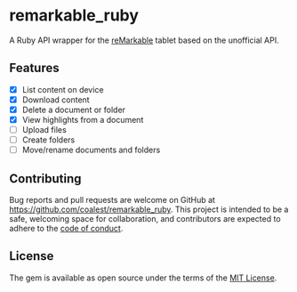# remarkable_ruby

A Ruby API wrapper for the [reMarkable](https://remarkable.com/) tablet based on the unofficial API.

## Features

- [x] List content on device
- [x] Download content
- [x] Delete a document or folder
- [x] View highlights from a document
- [ ] Upload files
- [ ] Create folders
- [ ] Move/rename documents and folders

## Contributing

Bug reports and pull requests are welcome on GitHub at https://github.com/coalest/remarkable_ruby. This project is intended to be a safe, welcoming space for collaboration, and contributors are expected to adhere to the [code of conduct](https://github.com/coalest/remarkable_ruby/blob/master/CODE_OF_CONDUCT.md).

## License

The gem is available as open source under the terms of the [MIT License](https://opensource.org/licenses/MIT).

